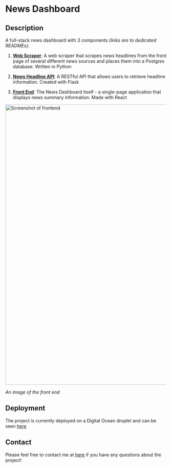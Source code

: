 # News Dashboard

## Description
A full-stack news dashboard with 3 components *(links are to dedicated READMEs)*:

1. [**Web Scraper**](scraper/README.md): A web scraper that scrapes news headlines from the front page of several different news sources and places them into a
Postgres database. Written in Python

2. [**News Headline API**](backend/README.md): A RESTful API that allows users to retrieve headline information. Created with Flask

3. [**Front End**](frontend/README.md): The News Dashboard itself - a single-page application that displays
news summary information. Made with React

<img width="873" alt="Screenshot of frontend" src="https://github.com/user-attachments/assets/3cab023b-016e-4284-ae3f-351bbfcd7c05">

*An image of the front end*

## Deployment

The project is currently deployed on a Digital Ocean droplet and can be seen [here](http://159.223.174.37/)

## Contact

Please feel free to contact me at [here](mailto:spr2354@gmail.com) if you have
any questions about the project!
